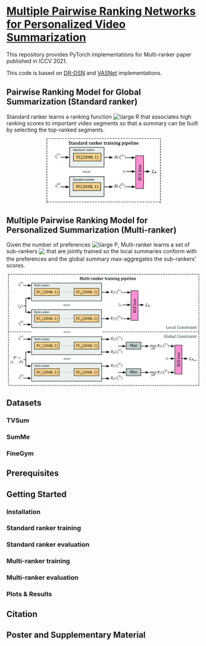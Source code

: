 # [Multiple Pairwise Ranking Networks for Personalized Video Summarization](https://www.yongliangyang.net/docs/multiRanker_iccv21.pdf)

This repository provides PyTorch implementations for Multi-ranker paper published in ICCV 2021.

This code is based on [DR-DSN](https://github.com/KaiyangZhou/pytorch-vsumm-reinforce) and [VASNet](https://github.com/ok1zjf/VASNet) implementations.

## Pairwise Ranking Model for Global Summarization (Standard ranker)

Standard ranker learns a ranking function <img src="https://latex.codecogs.com/svg.latex?\large&space;R" title="\large R" /> that associates high ranking scores to important video segments so that a summary can be built by selecting the top-ranked segments.

<p align="center">
<img src="docs/ranker.jpg" width="300" />
</p>

## Multiple Pairwise Ranking Model for Personalized Summarization (Multi-ranker)

Given the number of preferences <img src="https://latex.codecogs.com/svg.latex?\large&space;P" title="\large P" />, Multi-ranker learns a set of sub-rankers <span style="vertical-align: middle;"><img src="https://render.githubusercontent.com/render/math?math=\{R_j\}_{j=1}^P"></span> that are jointly trained so the local summaries conform with the preferences and the global summary max-aggregates the sub-rankers' scores. 

<p align="center">
<img src="docs/multi_ranker.jpg" width="500" />
</p>

## Datasets

### TVSum

### SumMe

### FineGym

## Prerequisites

## Getting Started

### Installation

### Standard ranker training

### Standard ranker evaluation

### Multi-ranker training

### Multi-ranker evaluation

### Plots & Results

## Citation

## Poster and Supplementary Material
